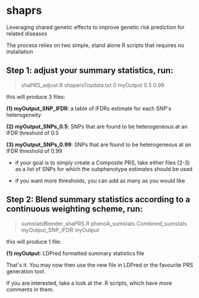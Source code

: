 # shaprs
Leveraging shared genetic effects to improve  genetic risk prediction for related diseases

The process relies on two simple, stand alone R scripts that requires no installation

## Step 1: adjust your summary statistics, run:
>shaPRS_adjust.R shapersToydata.txt 0 myOutput 0.5 0.99

this will produce 3 files:

**(1) myOutput_SNP_lFDR**: a table of lFDRs estimate for each SNP's heterogeneity

**(2) myOutput_SNPs_0.5**: SNPs that are found to be heterogeneous at an lFDR threshold of 0.5

**(3) myOutput_SNPs_0.99**: SNPs that are found to be heterogeneous at an lFDR threshold of 0.99

- if your goal is to simply create a Composite PRS, take either files (2-3) as a list of SNPs for which the subphenotype estimates  should be used

- if you want more thresholds, you can add as many as you would like


## Step 2: Blend summary statistics according to a continuous weighting scheme, run:
>sumstatsBlender_shaPRS.R phenoA_sumstats Combined_sumstats myOutput_SNP_lFDR myOutput

this will produce 1 file:

**(1) myOutput**: LDPred formatted summary statistics file

That's it. You may now then use the new file in LDPred or the favourite PRS generation tool. 

If you are interested, take a look at the .R scripts, which have more comments in them.

